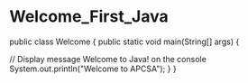 # Welcome_First_Java

public class Welcome { 
public static void main(String[] args) {

// Display message Welcome to Java! on the console 
System.out.println("Welcome to APCSA");
} 
}
